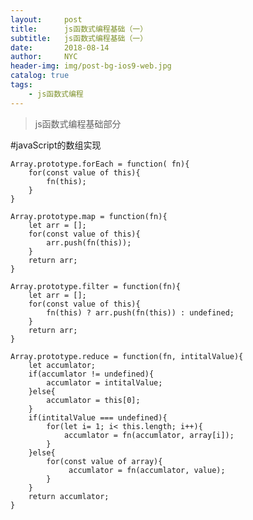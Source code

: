 ```yaml
---
layout:     post
title:      js函数式编程基础（一）
subtitle:   js函数式编程基础（一）
date:       2018-08-14
author:     NYC
header-img: img/post-bg-ios9-web.jpg
catalog: true
tags:
    - js函数式编程
---
```


>js函数式编程基础部分

#javaScript的数组实现

    Array.prototype.forEach = function( fn){
        for(const value of this){
            fn(this);
        }
    }

    Array.prototype.map = function(fn){
        let arr = [];
        for(const value of this){
            arr.push(fn(this));
        }
        return arr;
    }

    Array.prototype.filter = function(fn){
        let arr = [];
        for(const value of this){
            fn(this) ? arr.push(fn(this)) : undefined;
        }
        return arr;
    }
    
    Array.prototype.reduce = function(fn, intitalValue){
        let accumlator;
        if(accumlator != undefined){
            accumlator = intitalValue;
        }else{
            accumlator = this[0];
        }
        if(intitalValue === undefined){
            for(let i= 1; i< this.length; i++){
                accumlator = fn(accumlator, array[i]);
            }
        }else{
            for(const value of array){
                 accumlator = fn(accumlator, value);
            }
        }
        return accumlator;
    }